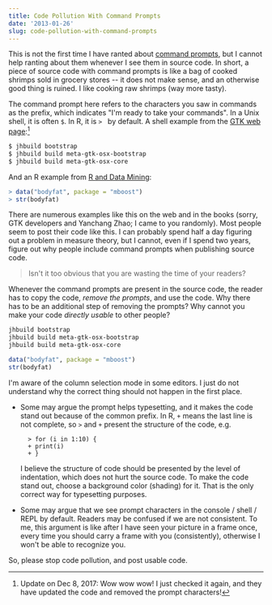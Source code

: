 ```yaml
---
title: Code Pollution With Command Prompts
date: '2013-01-26'
slug: code-pollution-with-command-prompts
---
```


This is not the first time I have ranted about [command prompts](http://en.wikipedia.org/wiki/Command-line_interface#Command_prompt), but I cannot help ranting about them whenever I see them in source code. In short, a piece of source code with command prompts is like a bag of cooked shrimps sold in grocery stores -- it does not make sense, and an otherwise good thing is ruined. I like cooking raw shrimps (way more tasty).

The command prompt here refers to the characters you saw in commands as the prefix, which indicates "I'm ready to take your commands". In a Unix shell, it is often `$`. In R, it is `> ` by default. A shell example from the [GTK web page](https://live.gnome.org/GTK%2B/OSX/Building):[^1]

```bash 
$ jhbuild bootstrap
$ jhbuild build meta-gtk-osx-bootstrap
$ jhbuild build meta-gtk-osx-core
```

And an R example from [R and Data Mining](http://cran.r-project.org/doc/contrib/Zhao_R_and_data_mining.pdf):

```r 
> data("bodyfat", package = "mboost")
> str(bodyfat)
```

There are numerous examples like this on the web and in the books (sorry, GTK developers and Yanchang Zhao; I came to you randomly). Most people seem to post their code like this. I can probably spend half a day figuring out a problem in measure theory, but I cannot, even if I spend two years, figure out why people include command prompts when publishing source code.

> Isn't it too obvious that you are wasting the time of your readers?

Whenever the command prompts are present in the source code, the reader has to copy the code, _remove the prompts_, and use the code. Why there has to be an additional step of removing the prompts? Why cannot you make your code _directly usable_ to other people?

```bash 
jhbuild bootstrap
jhbuild build meta-gtk-osx-bootstrap
jhbuild build meta-gtk-osx-core
```

```r 
data("bodyfat", package = "mboost")
str(bodyfat)
```

I'm aware of the column selection mode in some editors. I just do not understand why the correct thing should not happen in the first place.

- Some may argue the prompt helps typesetting, and it makes the code stand out because of the common prefix. In R, `+` means the last line is not complete, so `>` and `+` present the structure of the code, e.g.
    
        > for (i in 1:10) {
        + print(i)
        + }

    I believe the structure of code should be presented by the level of indentation, which does not hurt the source code. To make the code stand out, choose a background color (shading) for it. That is the only correct way for typesetting purposes.

- Some may argue that we see prompt characters in the console / shell / REPL by default. Readers may be confused if we are not consistent. To me, this argument is like after I have seen your picture in a frame once, every time you should carry a frame with you (consistently), otherwise I won't be able to recognize you.

So, please stop code pollution, and post usable code.

[^1]: Update on Dec 8, 2017: Wow wow wow! I just checked it again, and they have updated the code and removed the prompt characters!
